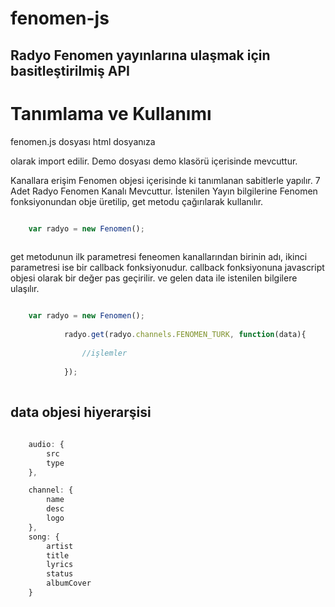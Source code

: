 # fenomen-js
## Radyo Fenomen yayınlarına ulaşmak için basitleştirilmiş API

# Tanımlama ve Kullanımı

fenomen.js dosyası html dosyanıza 
<script src="/fenomen.js"></script>
olarak import edilir.
Demo dosyası demo klasörü içerisinde mevcuttur.

Kanallara erişim Fenomen objesi içerisinde ki tanımlanan sabitlerle yapılır.
7 Adet Radyo Fenomen Kanalı Mevcuttur.
İstenilen Yayın bilgilerine Fenomen fonksiyonundan obje üretilip, get metodu çağırılarak kullanılır.

```javascript

	var radyo = new Fenomen();
	
```

get metodunun ilk parametresi feneomen kanallarından birinin adı, ikinci parametresi ise
bir callback fonksiyonudur.
callback fonksiyonuna javascript objesi olarak bir değer pas geçirilir.
ve gelen data ile istenilen bilgilere ulaşılır.

```javascript

	var radyo = new Fenomen();
			
			radyo.get(radyo.channels.FENOMEN_TURK, function(data){
			
				//işlemler
			
			});
			
```

## data objesi hiyerarşisi

```javascript
		
	audio: {
		src
		type
	},

	channel: {
		name
		desc
		logo
	},
	song: {
		artist
		title
		lyrics
		status
		albumCover
	}

```



